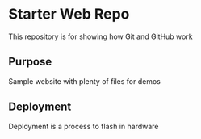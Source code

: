 # Starter Web Repo

This repository is for showing how Git and GitHub work

## Purpose

Sample website with plenty of files for demos

## Deployment

Deployment is a process to flash in hardware